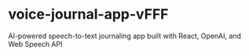 # voice-journal-app-vFFF
AI-powered speech-to-text journaling app built with React, OpenAI, and Web Speech API
